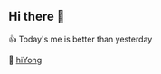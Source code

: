 ## Hi there 👋

👍 Today's me is better than yesterday 

📇 [hiYong](https://www.notion.so/hiyong94/Back-end-6c7b04219e0c45dbbbc5d18d4059965a?pvs=4)

<!--
**hiYong94/hiYong94** is a ✨ _special_ ✨ repository because its `README.md` (this file) appears on your GitHub profile.

Here are some ideas to get you started:

- 🔭 I’m currently working on ...
- 🌱 I’m currently learning ...
- 👯 I’m looking to collaborate on ...
- 🤔 I’m looking for help with ...
- 💬 Ask me about ...
- 📫 How to reach me: ...
- 😄 Pronouns: ...
- ⚡ Fun fact: ...
-->
